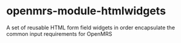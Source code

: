 openmrs-module-htmlwidgets
==========================

A set of reusable HTML form field widgets in order encapsulate the common input requirements for OpenMRS